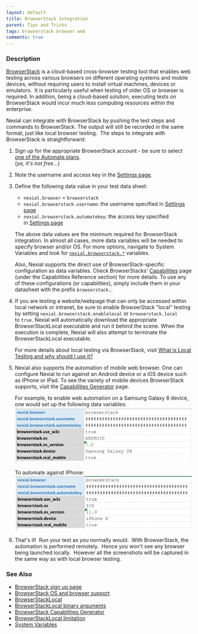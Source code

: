 ```yaml
---
layout: default
title: BrowserStack Integration
parent: Tips and Tricks
tags: browserstack browser web
comments: true
---
```



### Description
<a href="https://www.browserstack.com/" class="external-link" target="_nexial_link">BrowserStack</a> is a cloud-based 
cross-browser testing tool that enables web testing across various browsers on different operating systems and mobile 
devices, without requiring users to install virtual machines, devices or emulators.  It is particularly useful when 
testing of older OS or browser is required. In addition, being a cloud-based solution, executing tests on BrowserStack 
would incur much less computing resources within the enterprise.

Nexial can integrate with BrowserStack by pushing the test steps and commands to BrowserStack. The output will still 
be recorded in the same format, just like local browser testing.  The steps to integrate with BrowserStack is 
straightforward:

1. Sign up for the appropriate BrowserStack account - be sure to select 
   <a href="https://www.browserstack.com/accounts/subscriptions" class="external-link" target="_nexial_link">one of the 
   Automate plans</a>.<br/>(_ya, it's not free..._)

2. Note the username and access key in the <a href="https://www.browserstack.com/accounts/settings" class="external-link" target="_nexial_link">Settings page</a>.

3. Define the following data value in your test data sheet:
   - `nexial.browser` = `browserstack`
   - `nexial.browserstack.username`: the username specified in <a href="https://www.browserstack.com/accounts/settings" class="external-link" target="_nexial_link">Settings page</a>
   - `nexial.browserstack.automatekey`: the access key specified in <a href="https://www.browserstack.com/accounts/settings" class="external-link" target="_nexial_link">Settings page</a>

   The above data values are the minimum required for BrowserStack integration. In almost all cases, more data variables
   will be needed to specify browser and/or OS. For more options, navigate to System Variables and look for 
   [`nexial.browserstack.*`](../systemvars/index#nexial.browserstack.username) variables.
   
   Also, Nexial supports the direct use of BrowserStack-specific configuration as data variables.  Check BrowserStacks'
   <a href="https://www.browserstack.com/automate/capabilities#" class="external-link" target="_nexial_link">Capabilities</a>
   page (under the Capabilities Reference section) for more details. To use any of these configurations (or capabilities),
   simply include them in your datasheet with the prefix `browserstack.`.

4. If you are testing a website/webpage that can only be accessed within local network or intranet, be sure to enable
   BrowserStack "local" testing by setting `nexial.browserstack.enablelocal` or `browserstack.local` to `true`. Nexial
   will automatically download the appropriate BrowserStackLocal executable and run it behind the scene.  When the 
   execution is complete, Nexial will also attempt to terminate the BrowserStackLocal executable.
   
   For more details about local testing via BrowserStack, visit 
   <a href="https://www.browserstack.com/question/506" class="external-link" target="_nexial_link">What is Local Testing and why should I use it?</a>

5. Nexial also supports the automation of mobile web browser. One can configure Nexial to run against an Android device
   or a iOS device such as IPhone or IPad. To see the variety of mobile devices BrowserStack supports, visit the 
   <a href="https://www.browserstack.com/automate/capabilities#" class="external-link" target="_nexial_link">Capabilities Generator</a> 
   page.

   For example, to enable web automation on a Samsung Galaxy 8 device, one would set up the following data variables:<br/>
   ![](image/BrowserStackIntegration_01.png)<br/>
   
   To automate against IPhone:<br/>
   ![](image/BrowserStackIntegration_02.png)<br/>

6. That's it!  Run your test as you normally would.  With BrowserStack, the automation is performed remotely.  Hence 
   you won't see any browser being launched locally.  However all the screenshots will be captured in the same way as 
   with local browser testing.


### See Also
- <a href="https://www.browserstack.com/accounts/subscriptions" class="external-link" target="_nexial_link">BrowserStack sign up page</a>
- <a href="https://www.browserstack.com/list-of-browsers-and-platforms?product=automate" class="external-link" target="_nexial_link">BrowserStack OS and browser support</a>
- <a href="https://www.browserstack.com/local-testing#command-line" class="external-link" target="_nexial_link">BrowserStackLocal</a>
- <a href="https://www.browserstack.com/local-testing#modifiers" class="external-link" target="_nexial_link">BrowserStackLocal binary arguments</a>
- <a href="https://www.browserstack.com/automate/capabilities" class="external-link" target="_nexial_link">BrowserStack Capabilities Generator</a>
- <a href="https://www.browserstack.com/local-testing#supported" class="external-link" target="_nexial_link">BrowserStackLocal limitation</a>
- [System Variables](../systemvars)
